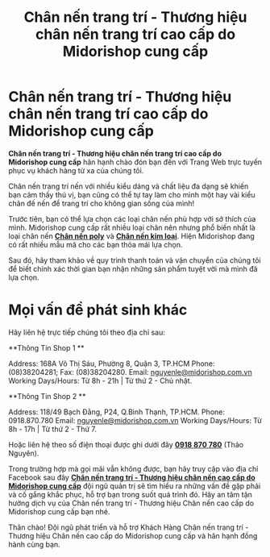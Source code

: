 ﻿---
title: 'Chân nến trang trí - Thương hiệu chân nến trang trí cao cấp do Midorishop cung cấp'
layout: HomePage
path: '/'
meta: Chân nến trang trí - Thương hiệu chân nến trang trí cao cấp do Midorishop cung cấp
keywords: Chân nến trang trí - Thương hiệu chân nến trang trí cao cấp do Midorishop cung cấp
---


# Chân nến trang trí - Thương hiệu chân nến trang trí cao cấp do Midorishop cung cấp

**Chân nến trang trí - Thương hiệu chân nến trang trí cao cấp do Midorishop cung cấp** hân hạnh chào đón bạn đến với Trang Web trực tuyến phục vụ khách hàng từ xa của chúng tôi.

Chân nến trang trí nến với nhiều kiểu dáng và chất liệu đa dạng sẽ khiến bạn cảm thấy thú vị, bạn cũng có thể tự tay làm cho mình một hay vài kiểu chân đế nến để trang trí cho không gian sống của mình!

Trước tiên, bạn có thể lựa chọn các loại chân nến phù hợp với sở thích của mình. Midorishop cung cấp rất nhiều loại chân nên nhưng phổ biến nhất là loại chân nến [**Chân nến poly**](/artists/) và [**Chân nến kim loại**](/releases/). Hiện Midorishop đang có rất nhiều mẫu mã cho các bạn thỏa mái lựa chọn.

Sau đó, hãy tham khảo về quy trình thanh toán và vận chuyển của chúng tôi để biết chính xác thời gian bạn nhận những sản phẩm tuyệt vời mà mình đã lựa chọn.


# Mọi vấn đề phát sinh khác

Hãy liên hệ trực tiếp chúng tôi theo địa chỉ sau:

**Thông Tin Shop 1 **

 Address: 168A Võ Thị Sáu, Phường 8, Quận 3, TP.HCM
 Phone: (08)38204281; Fax: (08)38204280.
 Email: nguyenle@midorishop.com.vn
 Working Days/Hours: Từ 8h - 21h | Từ thứ 2 - Chủ nhật. 
 
 **Thông Tin Shop 2 **
 
 Address: 118/49 Bạch Đằng, P24, Q.Bình Thạnh, TP.HCM.
 Phone: 0918.870.780
 Email: nguyenle@midorishop.com.vn
 Working Days/Hours: Từ 8h - 17h | Từ thứ 2 - Thứ 7.
 
Hoặc liên hệ theo số điện thoại được ghi dưới đây [**0918 870 780**](tel:+84918870780) (Thảo Nguyên). 

Trong trường hợp mà gọi mãi vẫn không được, bạn hãy truy cập vào địa chỉ Facebook sau đây [**Chân nến trang trí - Thương hiệu chân nến cao cấp do Midorishop cung cấp**](https://www.facebook.com/dotrangtricuoi) đội ngũ quản trị sẽ tìm hiểu ra những vấn đề gặp phải và cố gắng khắc phục, hỗ trợ bạn trong suốt quá trình đó. Hãy an tâm tận hưởng dịch vụ của Chân nến trang trí - Thương hiệu Chân nến cao cấp do Midorishop cung cấp bạn nhé.

Thân chào!
Đội ngũ phát triển và hỗ trợ Khách Hàng
Chân nến trang trí - Thương hiệu Chân nến cao cấp do Midorishop cung cấp và hân hạnh đồng hành cùng bạn.
